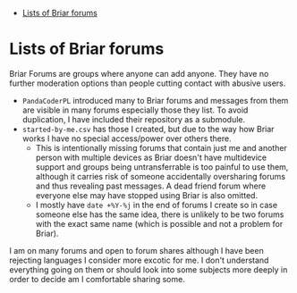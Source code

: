 <!-- @format -->

<!-- START doctoc generated TOC please keep comment here to allow auto update -->
<!-- DON'T EDIT THIS SECTION, INSTEAD RE-RUN doctoc TO UPDATE -->

- [Lists of Briar forums](#lists-of-briar-forums)

<!-- END doctoc generated TOC please keep comment here to allow auto update -->

# Lists of Briar forums

Briar Forums are groups where anyone can add anyone. They have no further
moderation options than people cutting contact with abusive users.

- `PandaCoderPL` introduced many to Briar forums and messages from them are
  visible in many forums especially those they list. To avoid duplication, I
  have included their repository as a submodule.
- `started-by-me.csv` has those I created, but due to the way how Briar works
  I have no special access/power over others there.
  - This is intentionally missing forums that contain just me and another
    person with multiple devices as Briar doesn't have multidevice support and
    groups being untransferrable is too painful to use them, although it
    carries risk of someone accidentally oversharing forums and thus revealing
    past messages. A dead friend forum where everyone else may have stopped
    using Briar is also omitted.
  - I mostly have `date +%Y-%j` in the end of forums I create so in case
    someone else has the same idea, there is unlikely to be two forums with
    the exact same name (which is possible and not a problem for Briar).

I am on many forums and open to forum shares although I have been rejecting
languages I consider more excotic for me. I don't understand everything going
on them or should look into some subjects more deeply in order to decide am I
comfortable sharing some.
